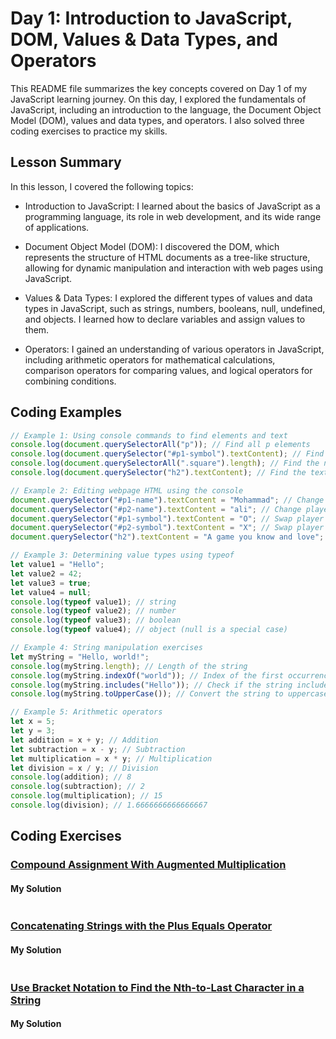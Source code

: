 # Day 1: Introduction to JavaScript, DOM, Values & Data Types, and Operators

This README file summarizes the key concepts covered on Day 1 of my JavaScript learning journey. On this day, I explored the fundamentals of JavaScript, including an introduction to the language, the Document Object Model (DOM), values and data types, and operators. I also solved three coding exercises to practice my skills.

## Lesson Summary

In this lesson, I covered the following topics:

- Introduction to JavaScript: I learned about the basics of JavaScript as a programming language, its role in web development, and its wide range of applications.

- Document Object Model (DOM): I discovered the DOM, which represents the structure of HTML documents as a tree-like structure, allowing for dynamic manipulation and interaction with web pages using JavaScript.

- Values & Data Types: I explored the different types of values and data types in JavaScript, such as strings, numbers, booleans, null, undefined, and objects. I learned how to declare variables and assign values to them.

- Operators: I gained an understanding of various operators in JavaScript, including arithmetic operators for mathematical calculations, comparison operators for comparing values, and logical operators for combining conditions.

## Coding Examples

```javascript
// Example 1: Using console commands to find elements and text
console.log(document.querySelectorAll("p")); // Find all p elements
console.log(document.querySelector("#p1-symbol").textContent); // Find the text in element with id "p1-symbol"
console.log(document.querySelectorAll(".square").length); // Find the number of squares on the board
console.log(document.querySelector("h2").textContent); // Find the text in the h2 element

// Example 2: Editing webpage HTML using the console
document.querySelector("#p1-name").textContent = "Mohammad"; // Change player 1 name
document.querySelector("#p2-name").textContent = "ali"; // Change player 2 name
document.querySelector("#p1-symbol").textContent = "O"; // Swap player 1 symbol
document.querySelector("#p2-symbol").textContent = "X"; // Swap player 2 symbol
document.querySelector("h2").textContent = "A game you know and love"; // Change the subtitle

// Example 3: Determining value types using typeof
let value1 = "Hello";
let value2 = 42;
let value3 = true;
let value4 = null;
console.log(typeof value1); // string
console.log(typeof value2); // number
console.log(typeof value3); // boolean
console.log(typeof value4); // object (null is a special case)

// Example 4: String manipulation exercises
let myString = "Hello, world!";
console.log(myString.length); // Length of the string
console.log(myString.indexOf("world")); // Index of the first occurrence of "world"
console.log(myString.includes("Hello")); // Check if the string includes "Hello"
console.log(myString.toUpperCase()); // Convert the string to uppercase

// Example 5: Arithmetic operators
let x = 5;
let y = 3;
let addition = x + y; // Addition
let subtraction = x - y; // Subtraction
let multiplication = x * y; // Multiplication
let division = x / y; // Division
console.log(addition); // 8
console.log(subtraction); // 2
console.log(multiplication); // 15
console.log(division); // 1.6666666666666667

```
## Coding Exercises

### [Compound Assignment With Augmented Multiplication](https://www.freecodecamp.org/learn/javascript-algorithms-and-data-structures/basic-javascript/compound-assignment-with-augmented-multiplication)

#### My Solution
```javascript

```

### [Concatenating Strings with the Plus Equals Operator](https://www.freecodecamp.org/learn/javascript-algorithms-and-data-structures/basic-javascript/concatenating-strings-with-the-plus-equals-operator)

#### My Solution
```javascript

```

### [Use Bracket Notation to Find the Nth-to-Last Character in a String](https://www.freecodecamp.org/learn/javascript-algorithms-and-data-structures/basic-javascript/use-bracket-notation-to-find-the-nth-to-last-character-in-a-string)

#### My Solution
```javascript

```
